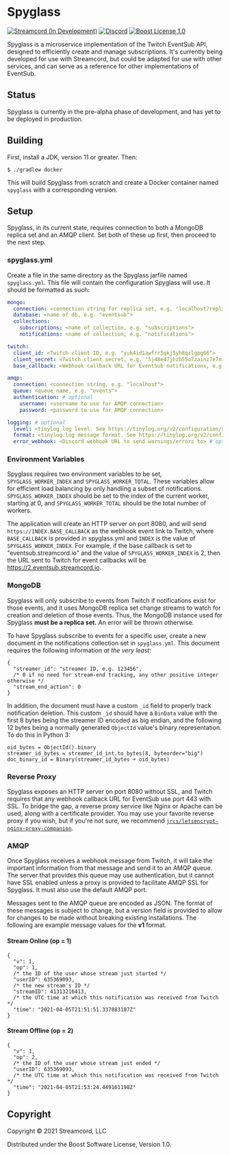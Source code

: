 # Spyglass

[![Streamcord (In Development)][streamcord-badge]](https://streamcord.io/twitch/)
[![Discord][discord-guild-badge]](https://discord.com/invite/UNYzJqV)
[![Boost License 1.0][github-license-badge]](https://www.boost.org/users/license.html)

Spyglass is a microservice implementation of the Twitch EventSub API, designed to efficiently create and manage
subscriptions. It's currently being developed for use with Streamcord, but could be adapted for use with other services,
and can serve as a reference for other implementations of EventSub.

## Status

Spyglass is currently in the pre-alpha phase of development, and has yet to be deployed in production.

## Building

First, install a JDK, version 11 or greater. Then:

```shell
$ ./gradlew docker
```

This will build Spyglass from scratch and create a Docker container named `spyglass` with a corresponding version.

## Setup

Spyglass, in its current state, requires connection to both a MongoDB replica set and an AMQP client. Set both of these
up first, then proceed to the next step.

### spyglass.yml

Create a file in the same directory as the Spyglass jarfile named `spyglass.yml`. This file will contain the
configuration Spyglass will use. It should be formatted as such:

```yaml
mongo:
  connection: <connection string for replica set, e.g. "localhost?replicaSet=replicaset">
  database: <name of db, e.g. "eventsub">
  collections:
    subscriptions: <name of collection, e.g. "subscriptions">
    notifications: <name of collection, e.g. "notifications">

twitch:
  client_id: <Twitch client ID, e.g. "yuk4id1awfrr5qkj5yh8qzlgpg66">
  client_secret: <Twitch client secret, e.g. "5j48e47jhzb55o7zainz7e7niist">
  base_callback: <Webhook callback URL for EventSub notifications, e.g. "eventsub.streamcord.io">

amqp:
  connection: <connection string, e.g. "localhost">
  queue: <queue name, e.g. "events">
  authentication: # optional
    username: <username to use for AMQP connection>
    password: <password to use for AMQP connection>

logging: # optional
  level: <tinylog log level. See https://tinylog.org/v2/configuration/> # optional
  format: <tinylog log message format. See https://tinylog.org/v2/configuration/> # optional
  error_webhook: <Discord webhook URL to send warnings/errors to> # optional
```

### Environment Variables

Spyglass requires two environment variables to be set, `SPYGLASS_WORKER_INDEX` and `SPYGLASS_WORKER_TOTAL`. These
variables allow for efficient load balancing by only handling a subset of notifications. `SPYGLASS_WORKER_INDEX` should
be set to the index of the current worker, starting at 0, and `SPYGLASS_WORKER_TOTAL` should be the total number of
workers.

The application will create an HTTP server on port 8080, and will send `https://INDEX.BASE_CALLBACK` as the webhook
event link to Twitch, where `BASE_CALLBACK` is provided in spyglass.yml and `INDEX` is the value
of `SPYGLASS_WORKER_INDEX`. For example, if the base callback is set to "eventsub.streamcord.io" and the value
of `SPYGLASS_WORKER_INDEX` is 2, then the URL sent to Twitch for event callbacks will
be https://2.eventsub.streamcord.io.

### MongoDB

Spyglass will only subscribe to events from Twitch if notifications exist for those events, and it uses MongoDB replica
set change streams to watch for creation and deletion of those events. Thus, the MongoDB instance used for Spyglass
**must be a replica set.** An error will be thrown otherwise.

To have Spyglass subscribe to events for a specific user, create a new document in the notifications collection set
in `spyglass.yml`. This document requires the following information *at the very least*:

```json5
{
  "streamer_id": "streamer ID, e.g. 123456",
  /* 0 if no need for stream-end tracking, any other positive integer otherwise */
  "stream_end_action": 0
}
```

In addition, the document must have a custom `_id` field to properly track notification deletion. This custom `_id`
should have a `BinData` value with the first 8 bytes being the streamer ID encoded as big endian, and the following 12
bytes being a normally generated `ObjectId` value's binary representation. To do this in Python 3:

```python3
oid_bytes = ObjectId().binary
streamer_id_bytes = streamer_id_int.to_bytes(8, byteorder="big")
doc_binary_id = Binary(streamer_id_bytes + oid_bytes)
```

### Reverse Proxy

Spyglass exposes an HTTP server on port 8080 without SSL, and Twitch requires that any webhook callback URL for EventSub
use port 443 with SSL. To bridge the gap, a reverse proxy service like Nginx or Apache can be used, along with a
certificate provider. You may use your favorite reverse proxy if you wish, but if you're not sure, we
recommend [`jrcs/letsencrypt-nginx-proxy-companion`](https://github.com/nginx-proxy/acme-companion).

### AMQP

Once Spyglass receives a webhook message from Twitch, it will take the important information from that message and send
it to an AMQP queue. The server that provides this queue may use authentication, but it cannot have SSL enabled unless a
proxy is provided to facilitate AMQP SSL for Spyglass. It must also use the default AMQP port.

Messages sent to the AMQP queue are encoded as JSON. The format of these messages is subject to change, but a version
field is provided to allow for changes to be made without breaking existing installations. The following are example
message values for the **v1** format.

#### Stream Online (op = 1)

```json5
{
  "v": 1,
  "op": 1,
  /* the ID of the user whose stream just started */
  "userID": 635369093,
  /* the new stream's ID */
  "streamID": 41313216413,
  /* the UTC time at which this notification was received from Twitch */
  "time": "2021-04-05T21:51:51.337883107Z"
}
```

#### Stream Offline (op = 2)

```json5
{
  "v": 1,
  "op": 2,
  /* the ID of the user whose stream just ended */
  "userID": 635369093,
  /* the UTC time at which this notification was received from Twitch */
  "time": "2021-04-05T21:53:24.449161198Z"
}
```

## Copyright

Copyright © 2021 Streamcord, LLC

Distributed under the Boost Software License, Version 1.0.

[streamcord-badge]: https://img.shields.io/badge/Streamcord-In_Development-9146ff

[discord-guild-badge]: https://discordapp.com/api/guilds/294215057129340938/widget.png?style=shield "Discord Server"

[github-license-badge]: https://img.shields.io/github/license/streamcord/spyglass?color=lightgrey
